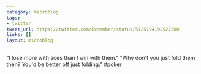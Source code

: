 ```yaml
---
category: microblog
tags:
- twitter
tweet_url: https://twitter.com/ExMember/status/5125194192527360
links: []
layout: microblog
---
```

"I lose more with aces than I win with them."
"Why don't you just fold them then? You'd be better off just folding." #poker
